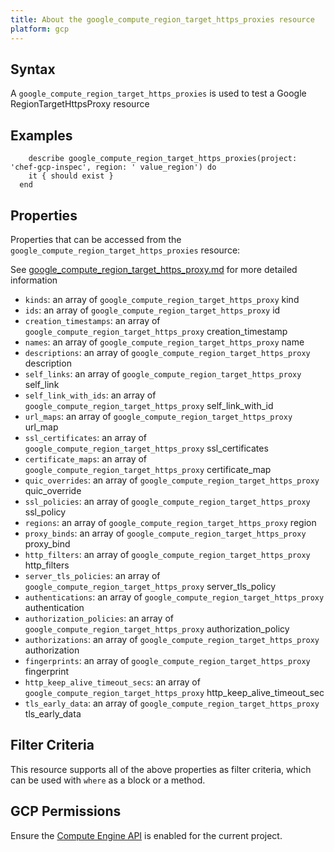 ```yaml
---
title: About the google_compute_region_target_https_proxies resource
platform: gcp
---
```


## Syntax
A `google_compute_region_target_https_proxies` is used to test a Google RegionTargetHttpsProxy resource

## Examples
```
    describe google_compute_region_target_https_proxies(project: 'chef-gcp-inspec', region: ' value_region') do
    it { should exist }
  end
```

## Properties
Properties that can be accessed from the `google_compute_region_target_https_proxies` resource:

See [google_compute_region_target_https_proxy.md](google_compute_region_target_https_proxy.md) for more detailed information
  * `kinds`: an array of `google_compute_region_target_https_proxy` kind
  * `ids`: an array of `google_compute_region_target_https_proxy` id
  * `creation_timestamps`: an array of `google_compute_region_target_https_proxy` creation_timestamp
  * `names`: an array of `google_compute_region_target_https_proxy` name
  * `descriptions`: an array of `google_compute_region_target_https_proxy` description
  * `self_links`: an array of `google_compute_region_target_https_proxy` self_link
  * `self_link_with_ids`: an array of `google_compute_region_target_https_proxy` self_link_with_id
  * `url_maps`: an array of `google_compute_region_target_https_proxy` url_map
  * `ssl_certificates`: an array of `google_compute_region_target_https_proxy` ssl_certificates
  * `certificate_maps`: an array of `google_compute_region_target_https_proxy` certificate_map
  * `quic_overrides`: an array of `google_compute_region_target_https_proxy` quic_override
  * `ssl_policies`: an array of `google_compute_region_target_https_proxy` ssl_policy
  * `regions`: an array of `google_compute_region_target_https_proxy` region
  * `proxy_binds`: an array of `google_compute_region_target_https_proxy` proxy_bind
  * `http_filters`: an array of `google_compute_region_target_https_proxy` http_filters
  * `server_tls_policies`: an array of `google_compute_region_target_https_proxy` server_tls_policy
  * `authentications`: an array of `google_compute_region_target_https_proxy` authentication
  * `authorization_policies`: an array of `google_compute_region_target_https_proxy` authorization_policy
  * `authorizations`: an array of `google_compute_region_target_https_proxy` authorization
  * `fingerprints`: an array of `google_compute_region_target_https_proxy` fingerprint
  * `http_keep_alive_timeout_secs`: an array of `google_compute_region_target_https_proxy` http_keep_alive_timeout_sec
  * `tls_early_data`: an array of `google_compute_region_target_https_proxy` tls_early_data

## Filter Criteria
This resource supports all of the above properties as filter criteria, which can be used
with `where` as a block or a method.

## GCP Permissions

Ensure the [Compute Engine API](https://console.cloud.google.com/apis/library/compute.googleapis.com/) is enabled for the current project.
